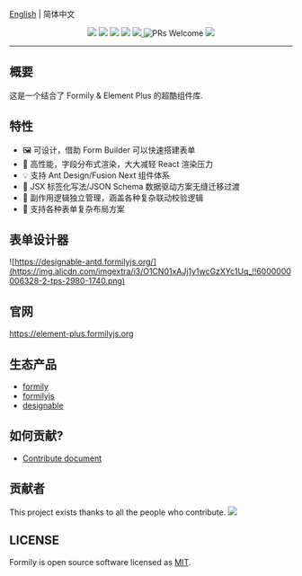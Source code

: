 [English](./README.md) | 简体中文

<p align="center">
<img src="https://img.alicdn.com/tfs/TB1fHhZu4D1gK0jSZFyXXciOVXa-2500-1200.png">
<img src="https://img.shields.io/npm/dt/@formily/element-plus"/>
<img src="https://img.shields.io/npm/dm/@formily/element-plus"/>
<a href="https://www.npmjs.com/package/@formily/element-plus"><img src="https://img.shields.io/npm/v/@formily/element-plus.svg"></a>
<a href="https://codecov.io/gh/formilyjs/element-plus">
  <img src="https://codecov.io/gh/formilyjs/element-plus/branch/master/graph/badge.svg?token=3V9RU8Wh9d"/>
</a>
<img alt="PRs Welcome" src="https://img.shields.io/badge/PRs-welcome-brightgreen.svg"/>
<a href="https://github.com/actions-cool/issues-helper">
  <img src="https://img.shields.io/badge/using-issues--helper-blueviolet"/>
</a>
</p>

---

## 概要

这是一个结合了 Formily & Element Plus 的超酷组件库.

## 特性

- 🖼 可设计，借助 Form Builder 可以快速搭建表单
- 🚀 高性能，字段分布式渲染，大大减轻 React 渲染压力
- 💡 支持 Ant Design/Fusion Next 组件体系
- 🎨 JSX 标签化写法/JSON Schema 数据驱动方案无缝迁移过渡
- 🏅 副作用逻辑独立管理，涵盖各种复杂联动校验逻辑
- 🌯 支持各种表单复杂布局方案

## 表单设计器

![https://designable-antd.formilyjs.org/](https://img.alicdn.com/imgextra/i3/O1CN01xAJj1y1wcGzXYc1Uq_!!6000000006328-2-tps-2980-1740.png)

## 官网

https://element-plus.formilyjs.org

## 生态产品

- [formily](https://github.com/alibaba/formily)
- [formilyjs](https://github.com/formilyjs)
- [designable](https://github.com/alibaba/designable)

## 如何贡献?

- [Contribute document](https://formilyjs.org/zh-CN/guide/contribution)

## 贡献者

This project exists thanks to all the people who contribute.
<a href="https://github.com/LanJamRom/formily-antdv-x3/graphs/contributors"><img src="https://contrib.rocks/image?repo=formilyjs/element-plus" /></a>

## LICENSE

Formily is open source software licensed as
[MIT](./LICENSE.md).
